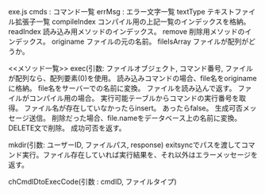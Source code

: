 exe.js
cmds : コマンド一覧
errMsg : エラー文字一覧
textType テキストファイル拡張子一覧
compileIndex コンパイル用の上記一覧のインデックスを格納。
readIndex 読み込み用メソッドのインデックス。
remove 削除用メソッドのインデックス。
originame ファイルの元の名前。
fileIsArray ファイルが配列がどうか。

<<メソッド一覧>>
exec(引数: ファイルオブジェクト, コマンド番号, 
ファイルが配列なら、配列要素(0)を使用。
読み込みコマンドの場合、file名をoriginameに格納。
file名をサーバーでの名前に変換。
ファイルを読み込んで返す。
ファイルがコンパイル用の場合。
実行可能テーブルからコマンドの実行番号を取得。
ファイル名が存在していなかったらinsert。
あったらfalse。
生成可否メッセージ送信。
削除だった場合、file.nameをデータベース上の名前に変換。
DELETE文で削除。
成功可否を返す。

mkdir(引数: ユーザーID, ファイルパス, response)
exitsyncでパスを渡してコマンド実行。ファイル存在していれば実行結果を、それ以外はエラーメッセージを返す。

chCmdIDtoExecCode(引数 : cmdID, ファイルタイプ)
